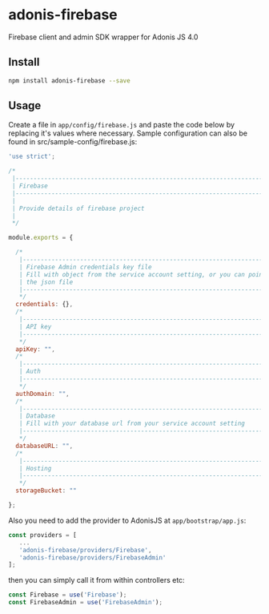﻿# adonis-firebase

Firebase client and admin SDK wrapper for Adonis JS 4.0

## Install

```bash
npm install adonis-firebase --save
```

## Usage

Create a file in `app/config/firebase.js` and paste the code below by replacing it's values where necessary. Sample configuration can also be found in src/sample-config/firebase.js:

```javascript
'use strict';

/*
 |--------------------------------------------------------------------------
 | Firebase
 |--------------------------------------------------------------------------
 |
 | Provide details of firebase project
 |
 */

module.exports = {

  /*
   |--------------------------------------------------------------------------
   | Firebase Admin credentials key file
   | Fill with object from the service account setting, or you can point to
   | the json file
   |--------------------------------------------------------------------------
   */
  credentials: {},
  /*
   |--------------------------------------------------------------------------
   | API key
   |--------------------------------------------------------------------------
   */
  apiKey: "",
  /*
   |--------------------------------------------------------------------------
   | Auth
   |--------------------------------------------------------------------------
   */
  authDomain: "",
  /*
   |--------------------------------------------------------------------------
   | Database
   | Fill with your database url from your service account setting
   |--------------------------------------------------------------------------
   */
  databaseURL: "",
  /*
   |--------------------------------------------------------------------------
   | Hosting
   |--------------------------------------------------------------------------
   */
  storageBucket: ""

};
```

Also you need to add the provider to AdonisJS at `app/bootstrap/app.js`:

```javascript
const providers = [
   ...
   'adonis-firebase/providers/Firebase',
   'adonis-firebase/providers/FirebaseAdmin'
];
```

then you can simply call it from within controllers etc:

```javascript
const Firebase = use('Firebase');
const FirebaseAdmin = use('FirebaseAdmin');
`````
